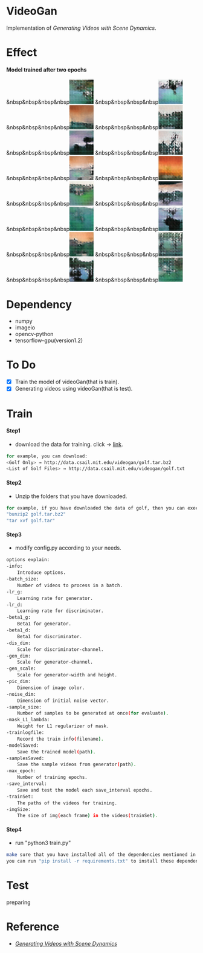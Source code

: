 # VideoGan
Implementation of *Generating Videos with Scene Dynamics*.

# Effect
#### Model trained after two epochs
&nbsp&nbsp&nbsp&nbsp![giphy](effect/epoch_1/sample_0.gif)
&nbsp&nbsp&nbsp&nbsp![giphy](effect/epoch_1/sample_1.gif)
&nbsp&nbsp&nbsp&nbsp![giphy](effect/epoch_1/sample_2.gif)
&nbsp&nbsp&nbsp&nbsp![giphy](effect/epoch_1/sample_3.gif)
&nbsp&nbsp&nbsp&nbsp![giphy](effect/epoch_1/sample_4.gif)
&nbsp&nbsp&nbsp&nbsp![giphy](effect/epoch_1/sample_5.gif)
&nbsp&nbsp&nbsp&nbsp![giphy](effect/epoch_1/sample_6.gif)
&nbsp&nbsp&nbsp&nbsp![giphy](effect/epoch_1/sample_7.gif)  
&nbsp&nbsp&nbsp&nbsp![giphy](effect/epoch_1/sample_8.gif)
&nbsp&nbsp&nbsp&nbsp![giphy](effect/epoch_1/sample_9.gif)
&nbsp&nbsp&nbsp&nbsp![giphy](effect/epoch_1/sample_10.gif)
&nbsp&nbsp&nbsp&nbsp![giphy](effect/epoch_1/sample_11.gif)
&nbsp&nbsp&nbsp&nbsp![giphy](effect/epoch_1/sample_12.gif)
&nbsp&nbsp&nbsp&nbsp![giphy](effect/epoch_1/sample_13.gif)
&nbsp&nbsp&nbsp&nbsp![giphy](effect/epoch_1/sample_14.gif)
&nbsp&nbsp&nbsp&nbsp![giphy](effect/epoch_1/sample_15.gif)

# Dependency
- numpy
- imageio
- opencv-python
- tensorflow-gpu(version1.2)

# To Do
- [x] Train the model of videoGan(that is train).
- [x] Generating videos using videoGan(that is test).

# Train
#### Step1
- download the data for training. click → [link](http://www.cs.columbia.edu/~vondrick/tinyvideo/).
```sh
for example, you can download:
<Golf Only> → http://data.csail.mit.edu/videogan/golf.tar.bz2
<List of Golf Files> → http://data.csail.mit.edu/videogan/golf.txt
```
#### Step2
- Unzip the folders that you have downloaded.
```sh
for example, if you have downloaded the data of golf, then you can execute:
"bunzip2 golf.tar.bz2"
"tar xvf golf.tar"
```
#### Step3
- modify config.py according to your needs.
```sh
options explain:
-info: 
	Introduce options.
-batch_size: 
	Number of videos to process in a batch.
-lr_g: 
	Learning rate for generator.
-lr_d: 
	Learning rate for discriminator.
-beta1_g: 
	Beta1 for generator.
-beta1_d: 
	Beta1 for discriminator.
-dis_dim: 
	Scale for discriminator-channel.
-gen_dim: 
	Scale for generator-channel.
-gen_scale: 
	Scale for generator-width and height.
-pic_dim: 
	Dimension of image color.
-noise_dim: 
	Dimension of initial noise vector.
-sample_size: 
	Number of samples to be generated at once(for evaluate).
-mask_L1_lambda: 
	Weight for L1 regularizer of mask.
-trainlogfile: 
	Record the train info(filename).
-modelSaved: 
	Save the trained model(path).
-samplesSaved: 
	Save the sample videos from generator(path).
-max_epoch: 
	Number of training epochs.
-save_interval: 
	Save and test the model each save_interval epochs.
-trainSet: 
	The paths of the videos for training.
-imgSize: 
	The size of img(each frame) in the videos(trainSet).
```
#### Step4
- run "python3 train.py"
```sh
make sure that you have installed all of the dependencies mentioned in Dependency.
you can run "pip install -r requirements.txt" to install these dependencies.
```

# Test
preparing

# Reference
- [*Generating Videos with Scene Dynamics*](http://www.cs.columbia.edu/~vondrick/tinyvideo/)
